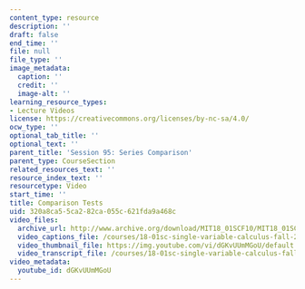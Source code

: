 ```yaml
---
content_type: resource
description: ''
draft: false
end_time: ''
file: null
file_type: ''
image_metadata:
  caption: ''
  credit: ''
  image-alt: ''
learning_resource_types:
- Lecture Videos
license: https://creativecommons.org/licenses/by-nc-sa/4.0/
ocw_type: ''
optional_tab_title: ''
optional_text: ''
parent_title: 'Session 95: Series Comparison'
parent_type: CourseSection
related_resources_text: ''
resource_index_text: ''
resourcetype: Video
start_time: ''
title: Comparison Tests
uid: 320a8ca5-5ca2-82ca-055c-621fda9a468c
video_files:
  archive_url: http://www.archive.org/download/MIT18_01SCF10/MIT18_01SCF10Rec_73_300k.mp4
  video_captions_file: /courses/18-01sc-single-variable-calculus-fall-2010/6d874dd509a853e3bbff2951c4581c54_1424365.vtt
  video_thumbnail_file: https://img.youtube.com/vi/dGKvUUmMGoU/default.jpg
  video_transcript_file: /courses/18-01sc-single-variable-calculus-fall-2010/b743a17ffde5926a090a4f6e0fc5cfaa_1424365.pdf
video_metadata:
  youtube_id: dGKvUUmMGoU
---
```

